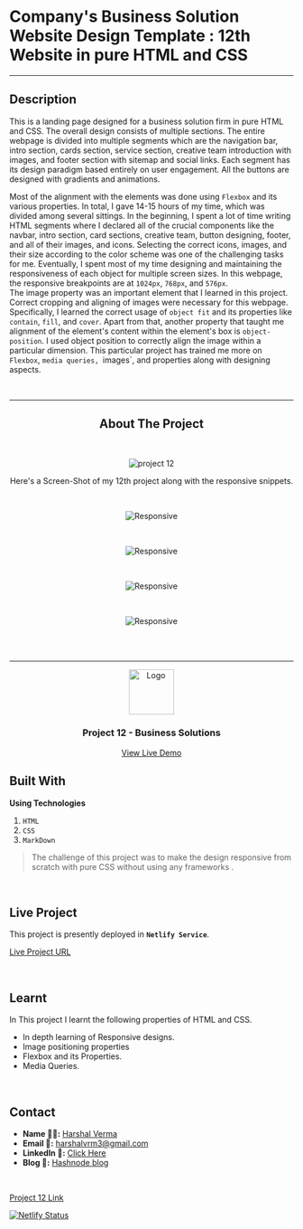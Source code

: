 # Company's Business Solution Website Design Template : 12th Website in pure HTML and CSS

---

## Description
This is a landing page designed for a business solution firm in pure HTML and CSS. The overall design consists of multiple sections. The entire webpage is divided into multiple segments which are the navigation bar, intro section, cards section, service section, creative team introduction with images, and footer section with sitemap and social links. Each segment has its design paradigm based entirely on user engagement. All the buttons are designed with gradients and animations.
<br>

Most of the alignment with the elements was done using `Flexbox` and its various properties. In total, I gave 14-15 hours of my time, which was divided among several sittings. In the beginning, I spent a lot of time writing HTML segments where I declared all of the crucial components like the navbar, intro section, card sections, creative team, button designing, footer, and all of their images, and icons. Selecting the correct icons, images, and their size according to the color scheme was one of the challenging tasks for me. Eventually, I spent most of my time designing and maintaining the responsiveness of each object for multiple screen sizes. In this webpage, the responsive breakpoints are at `1024px`, `768px`, and `576px`.
<br>
The image property was an important element that I learned in this project. Correct cropping and aligning of images were necessary for this webpage. Specifically, I learned the correct usage of `object fit` and its properties like `contain`, `fill`, and `cover`. Apart from that, another property that taught me alignment of the element's content within the element's box is `object-position`. I used object position to correctly align the image within a particular dimension. This particular project has trained me more on `Flexbox`, `media queries, `images`, and properties along with designing aspects.

<br>

---
<div style="text-align: center;">

## About The Project
<br>

![project 12](https://user-images.githubusercontent.com/30925783/209862508-68b5a096-f016-47d4-bb24-6b76bbcff7b9.gif)


Here's a Screen-Shot of my 12th project along with the responsive snippets.
<div style="text-align: center;">

<br>

![Responsive](https://user-images.githubusercontent.com/30925783/209862813-5fc3fbbb-1701-4e2f-82ca-51aef14453a6.png)

<br>

![Responsive](https://user-images.githubusercontent.com/30925783/209862893-b4b12786-6559-4791-ab4b-67a646753a63.png)

<br>

![Responsive](https://user-images.githubusercontent.com/30925783/209862920-16d1aa22-9371-401b-92e9-5cb89b4464a8.png)

<br>

![Responsive](https://user-images.githubusercontent.com/30925783/209862964-5a558a15-8c24-4c96-a5be-ab7f3f90b28b.png)

<br>


</div>
<!-- PROJECT LOGO -->
<br/>
<hr>
<div align="center">
  <a href="https://github.com/harshalvrm">
    <img src="https://learncodeonline.in/mascot.png" alt="Logo" width="80">
  </a>

<h3 align="center">Project 12 - Business Solutions</h3>
  <p align="center">   
    <a href="https://developer-website-project-12.netlify.app/">View Live Demo</a>
  </p>
</div>

</div>

## Built With

**Using Technologies**

1. `HTML`
2. `CSS`
3. `MarkDown`

> The challenge of this project was to make the design responsive from scratch with pure CSS without using any frameworks .

<br>

## Live Project

This project is presently deployed in **`Netlify Service`**.


[Live Project URL](https://developer-website-project-12.netlify.app/)
<br>

<!-- LEARNT -->
<br>

## Learnt
In This project I learnt the following properties of HTML and CSS.
- In depth learning of Responsive designs.
- Image positioning properties
- Flexbox and its Properties. 
- Media Queries.


<br>
<!-- CONTACT -->

## Contact

- **Name 👨‍💻:** [Harshal Verma](https://github.com/harshalvrm)
- **Email 📧:** [harshalvrm3@gmail.com](mailto:harshalvrm3@gmail.com)
- **Linkedln 📝:** [Click Here](https://www.linkedin.com/in/harshalvrm3/)
- **Blog 📝:** [Hashnode blog](https://xadai.hashnode.dev/)

<br>

[Project 12 Link](https://developer-website-project-12.netlify.app/) 

[![Netlify Status](https://api.netlify.com/api/v1/badges/4d947b2a-0788-49fe-a102-619d44ebbb4a/deploy-status)](https://app.netlify.com/sites/developer-website-project-12/deploys)

